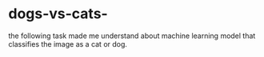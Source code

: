 # dogs-vs-cats-
the following task made me understand about machine learning model that classifies the image as a cat or dog. 
